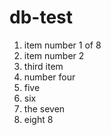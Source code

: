 # db-test

1. item number 1 of 8
2. item number 2
3. third item
4. number four
5. five
6. six
7. the seven
8. eight 8
